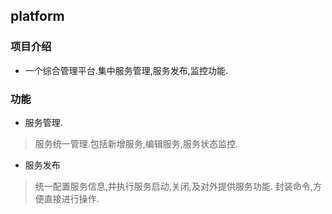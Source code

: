 ## platform

### 项目介绍
- 一个综合管理平台.集中服务管理,服务发布,监控功能.


### 功能
- 服务管理.
> 服务统一管理.包括新增服务,编辑服务,服务状态监控.

- 服务发布
> 统一配置服务信息,并执行服务启动,关闭,及对外提供服务功能.
> 封装命令,方便直接进行操作.
